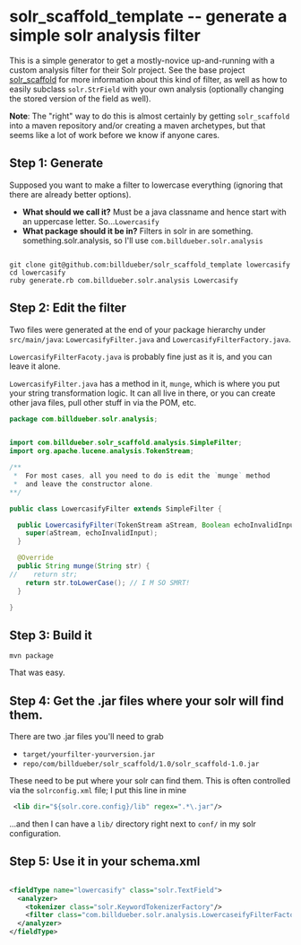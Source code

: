 # solr_scaffold_template -- generate a simple solr analysis filter

This is a simple generator to get a mostly-novice up-and-running with
a custom analysis filter for their Solr project. See the base project
[solr_scaffold](https://github.com/billdueber/solr_scaffold) for more
information about this kind of filter, as well as how to easily subclass
`solr.StrField` with your own analysis (optionally changing the stored
version of the field as well).


**Note**: The "right" way to do this is almost certainly by getting
`solr_scaffold` into a maven repository and/or creating a maven
archetypes, but that seems like a lot of work before we know if anyone cares.


## Step 1: Generate

Supposed you want to make a filter to lowercase everything (ignoring
that there are already better options).

* **What should we call it?** Must be a java classname and hence start 
  with an uppercase letter. So...`Lowercasify`
* **What package should it be in?** Filters in solr in are something.
  something.solr.analysis, so I'll use `com.billdueber.solr.analysis`

```shell

git clone git@github.com:billdueber/solr_scaffold_template lowercasify
cd lowercasify
ruby generate.rb com.billdueber.solr.analysis Lowercasify

```

## Step 2: Edit the filter

Two files were generated at the end of your package hierarchy under
`src/main/java`: `LowercasifyFilter.java` and `LowercasifyFilterFactory.java`.

`LowercasifyFilterFacoty.java` is probably fine just as it is, and you can 
leave it alone.

`LowercasifyFilter.java` has a method in it, `munge`, which is where you 
put your string transformation logic. It can all live in there, or you can 
create other java files, pull other stuff in via the POM, etc.

```java
package com.billdueber.solr.analysis;


import com.billdueber.solr_scaffold.analysis.SimpleFilter;
import org.apache.lucene.analysis.TokenStream;

/**
 *  For most cases, all you need to do is edit the `munge` method
 *  and leave the constructor alone.
**/

public class LowercasifyFilter extends SimpleFilter {

  public LowercasifyFilter(TokenStream aStream, Boolean echoInvalidInput) {
    super(aStream, echoInvalidInput);
  }

  @Override
  public String munge(String str) {
//    return str;
    return str.toLowerCase(); // I M SO SMRT!
  }

}


```

## Step 3: Build it

```shell
mvn package
```

That was easy.

## Step 4: Get the .jar files where your solr will find them.

There are two .jar files you'll need to grab
* `target/yourfilter-yourversion.jar`
* `repo/com/billdueber/solr_scaffold/1.0/solr_scaffold-1.0.jar`

These need to be put where your solr can find them. This is often 
controlled via the `solrconfig.xml` file; I put this line in mine

```xml
 <lib dir="${solr.core.config}/lib" regex=".*\.jar"/>
```

...and then I can have a `lib/` directory right next to `conf/` in my solr 
configuration. 

## Step 5: Use it in your schema.xml

```xml

<fieldType name="lowercasify" class="solr.TextField">
  <analyzer>
    <tokenizer class="solr.KeywordTokenizerFactory"/>
    <filter class="com.billdueber.solr.analysis.LowercaseifyFilterFactory"/>
  </analyzer>
</fieldType>


```